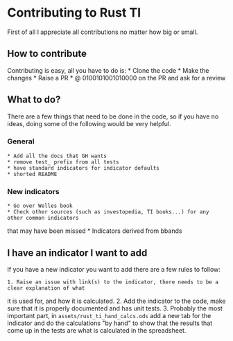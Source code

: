 # Contributing to Rust TI

First of all I appreciate all contributions no matter how big or small.

## How to contribute

Contributing is easy, all you have to do is:
    * Clone the code
    * Make the changes
    * Raise a PR
    * @ 0100101001010000 on the PR and ask for a review

## What to do?

There are a few things that need to be done in the code, so if you have no ideas, doing some of the following
would be very helpful.

### General

    * Add all the docs that GH wants
    * remove test_ prefix from all tests
    * have standard indicators for indicator defaults
    * shorted README

### New indicators

    * Go over Welles book 
    * Check other sources (such as investopedia, TI books...) for any other common indicators 
that may have been missed
    * Indicators derived from bbands

## I have an indicator I want to add

If you have a new indicator you want to add there are a few rules to follow:

    1. Raise an issue with link(s) to the indicator, there needs to be a clear explanation of what
it is used for, and how it is calculated.
    2. Add the indicator to the code, make sure that it is properly documented and has unit tests.
    3. Probably the most important part, in `assets/rust_ti_hand_calcs.ods` add a new tab for the indicator
and do the calculations "by hand" to show that the results that come up in the tests are what is calculated in the spreadsheet.
